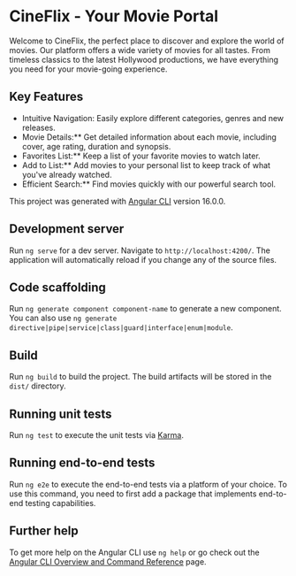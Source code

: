 # CineFlix - Your Movie Portal

Welcome to CineFlix, the perfect place to discover and explore the world of movies. Our platform offers a wide variety of movies for all tastes. From timeless classics to the latest Hollywood productions, we have everything you need for your movie-going experience.

## Key Features

- Intuitive Navigation: Easily explore different categories, genres and new releases.
- Movie Details:** Get detailed information about each movie, including cover, age rating, duration and synopsis.
- Favorites List:** Keep a list of your favorite movies to watch later.
- Add to List:** Add movies to your personal list to keep track of what you've already watched.
- Efficient Search:** Find movies quickly with our powerful search tool.

This project was generated with [Angular CLI](https://github.com/angular/angular-cli) version 16.0.0.

## Development server

Run `ng serve` for a dev server. Navigate to `http://localhost:4200/`. The application will automatically reload if you change any of the source files.

## Code scaffolding

Run `ng generate component component-name` to generate a new component. You can also use `ng generate directive|pipe|service|class|guard|interface|enum|module`.

## Build

Run `ng build` to build the project. The build artifacts will be stored in the `dist/` directory.

## Running unit tests

Run `ng test` to execute the unit tests via [Karma](https://karma-runner.github.io).

## Running end-to-end tests

Run `ng e2e` to execute the end-to-end tests via a platform of your choice. To use this command, you need to first add a package that implements end-to-end testing capabilities.

## Further help

To get more help on the Angular CLI use `ng help` or go check out the [Angular CLI Overview and Command Reference](https://angular.io/cli) page.
